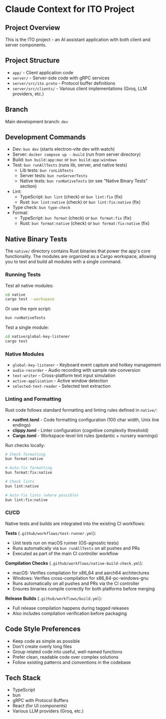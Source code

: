 # Claude Context for ITO Project

## Project Overview

This is the ITO project - an AI assistant application with both client and server components.

## Project Structure

- `app/` - Client application code
- `server/` - Server-side code with gRPC services
- `server/src/ito.proto` - Protocol buffer definitions
- `server/src/clients/` - Various client implementations (Groq, LLM providers, etc.)

## Branch

Main development branch: `dev`

## Development Commands

- Dev: `bun dev` (starts electron-vite dev with watch)
- Server: `docker compose up --build` (run from server directory)
- Build: `bun build:app:mac` or `bun build:app:windows`
- Test: `bun runAllTests` (runs lib, server, and native tests)
  - Lib tests: `bun runLibTests`
  - Server tests: `bun runServerTests`
  - Native tests: `bun runNativeTests` (or see "Native Binary Tests" section)
- Lint:
  - TypeScript: `bun lint` (check) or `bun lint:fix` (fix)
  - Rust: `bun lint:native` (check) or `bun lint:fix:native` (fix)
- Type check: `bun type-check`
- Format:
  - TypeScript: `bun format` (check) or `bun format:fix` (fix)
  - Rust: `bun format:native` (check) or `bun format:fix:native` (fix)

## Native Binary Tests

The `native/` directory contains Rust binaries that power the app's core functionality. The modules are organized as a Cargo workspace, allowing you to test and build all modules with a single command.

### Running Tests

Test all native modules:

```bash
cd native
cargo test --workspace
```

Or use the npm script:

```bash
bun runNativeTests
```

Test a single module:

```bash
cd native/global-key-listener
cargo test
```

### Native Modules

- `global-key-listener` - Keyboard event capture and hotkey management
- `audio-recorder` - Audio recording with sample rate conversion
- `text-writer` - Cross-platform text input simulation
- `active-application` - Active window detection
- `selected-text-reader` - Selected text extraction

### Linting and Formatting

Rust code follows standard formatting and linting rules defined in `native/`:

- **rustfmt.toml** - Code formatting configuration (100 char width, Unix line endings)
- **clippy.toml** - Linter configuration (cognitive complexity threshold)
- **Cargo.toml** - Workspace-level lint rules (pedantic + nursery warnings)

Run checks locally:

```bash
# Check formatting
bun format:native

# Auto-fix formatting
bun format:fix:native

# Check lints
bun lint:native

# Auto-fix lints (where possible)
bun lint:fix:native
```

### CI/CD

Native tests and builds are integrated into the existing CI workflows:

**Tests** (`.github/workflows/test-runner.yml`):

- Unit tests run on macOS runner (OS-agnostic tests)
- Runs automatically via `bun runAllTests` on all pushes and PRs
- Executed as part of the main CI controller workflow

**Compilation Checks** (`.github/workflows/native-build-check.yml`):

- macOS: Verifies compilation for x86_64 and aarch64 architectures
- Windows: Verifies cross-compilation for x86_64-pc-windows-gnu
- Runs automatically on all pushes and PRs via the CI controller
- Ensures binaries compile correctly for both platforms before merging

**Release Builds** (`.github/workflows/build.yml`):

- Full release compilation happens during tagged releases
- Also includes compilation verification before packaging

## Code Style Preferences

- Keep code as simple as possible
- Don't create overly long files
- Group related code into useful, well-named functions
- Prefer clean, readable code over complex solutions
- Follow existing patterns and conventions in the codebase

## Tech Stack

- TypeScript
- bun
- gRPC with Protocol Buffers
- React (for UI components)
- Various LLM providers (Groq, etc.)
